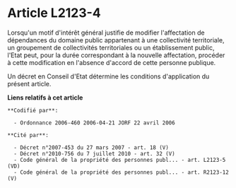 # Article L2123-4

Lorsqu'un motif d'intérêt général justifie de modifier l'affectation de dépendances du domaine public appartenant à une
collectivité territoriale, un groupement de collectivités territoriales ou un établissement public, l'Etat peut, pour la
durée correspondant à la nouvelle affectation, procéder à cette modification en l'absence d'accord de cette personne
publique.

Un décret en Conseil d'Etat détermine les conditions d'application du présent article.

**Liens relatifs à cet article**

	**Codifié par**:

	  - Ordonnance 2006-460 2006-04-21 JORF 22 avril 2006

	**Cité par**:

	  - Décret n°2007-453 du 27 mars 2007 - art. 18 (V)
	  - Décret n°2010-756 du 7 juillet 2010 - art. 32 (V)
	  - Code général de la propriété des personnes publ... - art. L2123-5 (VD)
	  - Code général de la propriété des personnes publ... - art. R2123-12 (V)
